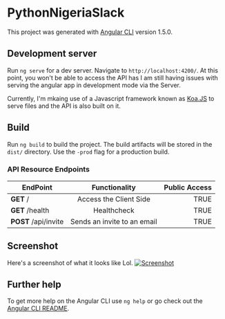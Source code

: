 # PythonNigeriaSlack

This project was generated with [Angular CLI](https://github.com/angular/angular-cli) version 1.5.0.

## Development server

Run `ng serve` for a dev server. Navigate to `http://localhost:4200/`. At this point, you won't be able to access the API has I am still having issues with serving the angular app in development mode via the Server.

Currently, I'm mkaing use of a Javascript framework known as [Koa.JS](http://koajs.com/) to serve files and the API is also built on it.

## Build

Run `ng build` to build the project. The build artifacts will be stored in the `dist/` directory. Use the `-prod` flag for a production build.

### API Resource Endpoints

| EndPoint             | Functionality               | Public Access |
| -------------------- | :-------------------------: | ------------: |
| **GET** /            | Access the Client Side      | TRUE          |
| **GET** /health      | Healthcheck                 | TRUE          |
| **POST** /api/invite | Sends an invite to an email | TRUE          |

## Screenshot

Here's a screenshot of what it looks like Lol.
[![Screenshot](https://github.com/BolajiOlajide/PythonNigeriaSlack/blob/master/screenshot/screenshot1.png)](https://github.com/BolajiOlajide/PythonNigeriaSlack/blob/master/screenshot/screenshot1.png)

## Further help

To get more help on the Angular CLI use `ng help` or go check out the [Angular CLI README](https://github.com/angular/angular-cli/blob/master/README.md).
